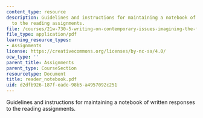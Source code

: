 ```yaml
---
content_type: resource
description: Guidelines and instructions for maintaining a notebook of written responses
  to the reading assignments.
file: /courses/21w-730-5-writing-on-contemporary-issues-imagining-the-future-fall-2007/d2dfb926187feade98b5a4957092c251_reader_notebook.pdf
file_type: application/pdf
learning_resource_types:
- Assignments
license: https://creativecommons.org/licenses/by-nc-sa/4.0/
ocw_type: ''
parent_title: Assignments
parent_type: CourseSection
resourcetype: Document
title: reader_notebook.pdf
uid: d2dfb926-187f-eade-98b5-a4957092c251
---
```

Guidelines and instructions for maintaining a notebook of written responses to the reading assignments.
